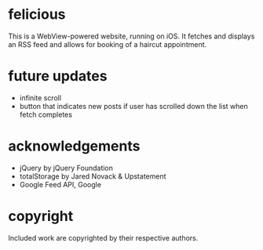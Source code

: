 felicious
=========
This is a WebView-powered website, running on iOS. It fetches and displays an RSS feed and allows for booking of a haircut appointment.

future updates
==============
- infinite scroll
- button that indicates new posts if user has scrolled down the list when fetch completes

acknowledgements
================
- jQuery by jQuery Foundation
- totalStorage by Jared Novack & Upstatement
- Google Feed API, Google

copyright
=========
Included work are copyrighted by their respective authors.

